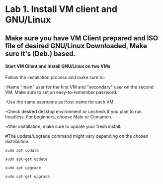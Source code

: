 # Lab 1. Install VM client and GNU/Linux

## Make sure you have VM Client prepared and ISO file of desired GNU/Linux Downloaded, Make sure it's (Deb.) based.

#### Start VM Client and install GNU/Linux on two VMs

Follow the installation process and make sure to:

-Name "main" user for the first VM and "secondary" user on the second VM. Make sure to set an easy-to-remember password.

-Use the same username as Host-name for each VM

-Check desired desktop environment or uncheck if you plan to run headless. For beginners, choose Mate or Cinnamon.

-After installation, make sure to update your fresh install.

#The update/upgrade command might vary depending on the chosen distribution.

``sudo apt update``

``sudo apt-get update``

``sudo apt upgrade``

``sudo apt-get upgrade``
